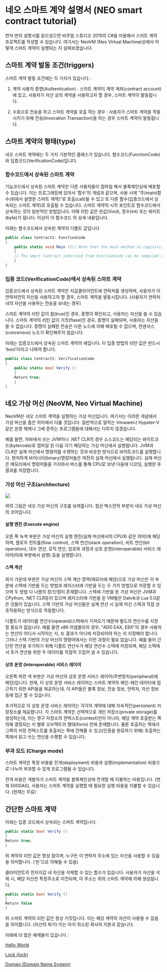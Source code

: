 # 네오 스마트 계약 설명서 (NEO smart contract tutorial)

먼저 번의 설명서를 읽으셨으면 비주얼 스튜디오 2015의 C#을 이용해서 스마트 계약 프로젝트를
작성할 수 있습니다. 여기서는 NeoVM (Neo Virtual Machine)상에서 어떻게 스마트 계약이 
실행되는 지 살펴보겠습니다.

## 스마트 계약 발동 조건(triggers)

스마트 계약 발동 조건에는 두 가지가 있습니다 : 

1. 계약 사용자 증명(Authentication) : 스마트 계약이 계약 계좌(contract account)에 있고, 사용자가 자산 상의 계약을 사용하고자 할 경우, 스마트 계약이 발동됩니다.

2. 수동으로 전송을 하고 스마트 계약을 호출 하는 경우 : 사용자가 스마트 계약을 작동시키기 위해 전송(Invocation Transaction)을 하는 경우 스마트 계약이 발동됩니다. 

## 스마트 계약의 형태(type)

네오 스마트 계약에는 두 가지 기본적인 클래스가 있습니다. 함수코드(FunctionCode)와 입증코드(VerificationCode)입니다.

### 함수코드에서 상속된 스마트 계약

기능코드에서 상속된 스마트 계약은 다른 사용자들이 컴파일 해서 블록체인상에 배포할 수 있습니다. 이는 프로그래밍에 있어서 ‘함수’의 개념과 같으며, 사용 시에 “주(main)함수(위에서 설명한 스마트 계약)”로 호출(call)될 수 있고 또 다른 함수(입증코드에서 상속되는 스마트 계약)로 호출될 수 있습니다. 
스마트 계약의 시작 포인트로 함수코드에서 상속하는 것이 일반적인 방법입니다. 이때 리턴 값은 빈값(Void), 정수(int) 또는 바이트(byte)가 됩니다. 이상이 이 함수코드 의 상세 내용입니다.

아래는 함수코드에서 상속된 계약의 디폴트 값입니다

```c#
public class Contract1: FunctionCode
{
    public static void Main ()// Note that the main method to capitalize
    {
    // The Smart Contract inherited from FunctionCode can be compiled and posted to the block chain for use by other users
    }
}
```

### 입증 코드(VerificationCode)에서 상속된 스마트 계약

입증코드에서 상속된 스마트 계약은 지갑클라이언트에 연락처를 생성하며, 사용자가 이 연락처안의 자산을 사용하고자 할 경우, 스마트 계약을 발동시킵니다. (사용자가 연락처 내의 자산을 사용하는 전송을 보내는 경우)

스마트 계약의 리턴 값이 참(true)인 경우, 증명이 확인되고, 사용자는 자산을 쓸 수 있습니다. 스마트 계약의 리턴 값이 거짓(flase)인 경우, 증명이 실패되며, 사용자는 자산을 쓸 수 없습니다. 증명이 실패된 전송은 다른 노드에 의해 배포될 수 없으며, 컨센서스(concensus) 노드가 확인해주지 않습니다. 

아래는 입증코드에서 상속된 스마트 계약의 예입니다. 이 입증 방법의 리턴 값은 반드시 ‘bool’이라고 나와야 합니다.

```c#
public class Contract1: VerificationCode
{
    public static bool Verify ()
    {
    Return true;
    }
}
```

## 네오 가상 머신 (NeoVM, Neo Virtual Machine)

NeoVM은 네오 스마트 계약을 실행하는 가상 머신입니다. 여기서는 이러한 개념에서 가성 머신을 좁은 의미에서 다룰 것입니다. 일반적으로 말하는 Vmware나 Hypster-V같은 운영 체제나 그에 준하는 프로그램들에 대해서는 다루지 않겠습니다.

예를 들면, 자바에서 쓰는 JVM이나 .NET CLR의 경우 소스코드는 해당되는 바이트코드(bytecode)로 컴파일 된 다음 각기 해당하는 가상 머신에서 실행됩니다. JVM과 CLR은 실제 머신에서 명령어를 수행하는 것과 비슷한 방식으로 바이트코드를 실행합니다. 현저하게 바이너리(binary)명렁어들은 여전히 실제 머신에서 실행됩니다. 실제 머신은 메모리에서 명렁어들을 가지와서 버스를 통해 CPU로 보낸 다음에 디코딩, 실행한 후 결과를 저장합니다.

### 가상 머신 구조(architecture)

   ![](/assets/neo-vm.jpg)

위의 그림은 네오 가상 머신의 구조를 보여줍니다. 점선 박스안의 부분이 네오 가상 머신의 코어입니다.

#### 실행 엔진 (Execute engine)

오른 쪽 녹색 부분은 가상 머신의 실행 엔진(실제 머신에서의 CPU와 같은 의미)에 해당하며, 플로우 컨트롤(flow control), 스택 연산(stack operation), 비트 연산(bit operation), 대수 연산, 로직 연산, 암호화 과정과 상호 운영(interoperable) 서비스 레이어(아래 부분에서 설명) 등을 실행합니다. 

#### 스텍 계산

회식 가운데 부분은 가상 머신의 스텍 계산 영역(메모리에 해당)으로 가상 머신은 이 부분에 스텍에 기반을 두는 방법과 레지스터에 기반을 두는 두 가지 방법으로 저장할 수 있으며 두 방법 다 나름의 장/단점이 존재합니다. 스텍에 기반을 둔 가상 머신은 JVM과 CPython, .NET CLR등이 있으며 레지스터에 기반을 둔 VM들은 Dalvik과 Lua 5.0같은 것들이 있습니다. 스텍 기반의 가상 머신들은 실제 연산 시 실제 머신 스텍과 직접 상호작용하는 방식으로 작동합니다. 

디폴트가 데이터를 연산수(operand)스텍에서 가져오기 때문에 별도의 연산수를 지정할 필요가 없습니다. 예를 들면 x86 어셈블리의 경우, “ADD EAX, EBX”의 경우 사용자는 연산이 어디서 시작하는 지, 또 결과가 어디에 저장되어야 하는 지 지정해야 합니다. 그러나 스텍 기반의 가상 머신의 명령어에서는 이런 과정이 필요 없습니다. 예를 들어 간단한 연산을 추가하기 위해 디폴트 연산수가 해당 연산수 스텍에 저장되며, 해당 스텍에서 추가 연산을 위한 두 데이터를 직접적 끄집어 낼 수 있습니다. 


#### 상호 운영 (Interoperable) 서비스 레이어

오른쪽 파란 색 부분은 가상 머신의 상호 운영 서비스 레이어(주변장치(peripheral)에 해당)입니다. 
현재, 이 상호 운영 서비스 레이어는 스마트 계약의 체인-체인 데이터에 접근하기 위한 API들을 제공하는데, 이 API들은 블록 정보, 전송 정보, 연력처, 자산 정보 등에 접근 할 수 있습니다. 

추가적으로 이 상호 운영 사비스 레이어는 각각의 계약에 대해 지속적인(persistent) 저장장소를 제공합니다.
각 스마트 계약은 선택적으로 개인 저장소(private storage)를 생성하는데, 이는 영구 저장소의 컨텍스트(context)안이 아니라, 해당 계약 호출받는 쪽 의해 결정되는 키 밸류 오브젝트의 형태(form) 안에 존재합니다. 물론 호출하는 쪽에서 그쪽의 저장 컨텍스트를 호출되는 쪽에 전해줄 수 있고(인증을 완료하기 위해) 호출하는 쪽에서 읽고 쓰는 연산을 수행할 수 있습니다.

### 부과 모드 (Charge mode)

스마트 계약은 특정 비용을 전개(deployment) 비용과 실행(implementation) 비용으로 나누어  부과할 수 있게 프로그램될 수 있습니다. 

전개 비용은 개발자가 스마트 계약을 블록체인상에 전개할 때 지불하는 비용입니다. (현재 500GAS), 사용자는 스마트 계약을 실행할 때 필요한 실행 비용을 지불할 수 있습니다. (현재는 무료)

## 간단한 스마트 계약

아래는 입증 코드에서 상속되는 스마트 계약입니다.

```c#
public static bool Verify ()
{
Return true;
}
```

위 계약의 리턴 값은 항상 참이며, 누구든 이 연락처 주소에 있는 자산을 사용할 수 있음을 의미합니다. (‘돈’으로 이해될 수 있음)

클라이언트의 전자지갑 내 자산을 삭제할 수 있는 함수가 있습니다. 사용자가 자산을 삭제 시, 해당 자산은 특정주소로 이전되며, 이 주소는 위의 스마트 계약에 의해 생성됩니다. 

```c#
public static bool Verify ()
{
Return false
}
```

위 스마트 계약의 리턴 값은 항상 거짓입니다. 이는 해당 계약의 자산이 사용될 수 없음을 의미합니다. (자산의 파기) 이는 마치 취소된 회사의 지분과 같습니다. 

아래에 더 많은 예제들이 있습니다 : 

[Hello World](tutorial/HelloWorld.md)

[Lock (lock)](tutorial/lock.md)

[Domain (Domain Name System)](tutorial/Domain.md)
